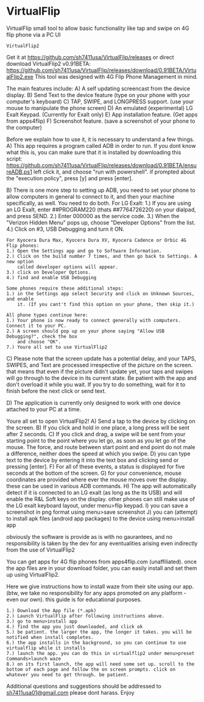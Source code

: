# VirtualFlip
VirtualFlip small tool to allow basic functionality like tap and swipe on 4G flip phone via a PC UI
	
	VirtualFlip2
	
Get it at https://github.com/sh7411usa/VirtualFlip/releases
or direct download VirtualFlip2 v0.91BETA:
https://github.com/sh7411usa/VirtualFlip/releases/download/0.91BETA/VirtualFlip2.exe
This tool was designed with 4G Flip Phone Management in mind.

The main features include:
A)	A self updating screencast from the device display.
B)	Send Text to the device feature (type on your phone with your computer's keyboard)
C)	TAP, SWIPE, and LONGPRESS support. (use your mouse to manipulate the phone screen)
D)	An emulated (experimental) LG Exalt Keypad. (Currently for Exalt only)
E)	App installation feature. (Get apps from apps4flip)
F)	Screenshot feature. (save a screenshot of your phone to the computer)

Before we explain how to use it, it is necessary to understand a few things.
A)	This app requires a program called ADB in order to run. If you dont know what this is,
	you can make sure that it is installed by downloading this script:
	https://github.com/sh7411usa/VirtualFlip/releases/download/0.91BETA/ensureADB.ps1
	left click it, and choose "run with powershell".
	if prompted about the "execution policy", press [y] and press [enter].
	
B)	There is one more step to setting up ADB, you need to set your phone to allow computers
	in general to connect to it, and then your machine specifically, as well. You need to
	do both.
	For LG Exalt:
	1.)	If you are using an LG Exalt, enter ##PROGRAM220 (thats ##7764726220) on your
		dialpad, and press SEND.
	2.)	Enter 000000 as the service code.
	3.) When the "Verizon Hidden Menu" pops up, choose "Developer Options" from the list.
	4.) Click on #3, USB Debugging and turn it ON.
	
	For Kyocera Dura Max, Kyocera Dura XV, Kyocera Cadence or Orbic 4G Flip phones:
	1.)	Open the Settings app and go to Software Information.
	2.) Click on the build number 7 times, and then go back to Settings. A new option
		called developer options will appear.
	3.) click on Developer Options.
	4.)	find and enable USB Debugging
	
	Some phones require these additional steps:
	1.)	in the Settings app select Security and click on Unknown Sources, and enable
		it. (If you cant't find this option on your phone, then skip it.)
		
	All phone types continue here:
	1.) Your phone is now ready to connect generally with computers. Connect it to your PC.
	2.) A screen should pop up on your phone saying "Allow USB Debugging?", check the box
		and choose "OK".
	7.) Youre all set to use VirtualFlip2
	
C)	Please note that the screen update has a potential delay, and your TAPS, SWIPES, and
	Text are processed irrespective of the picture on the screen. that means that even if
	the picture didn't update yet, your taps and swipes will go through to the device in
	its current state. Be patient with the app and don't overload it while you wait. If
	you try to do something, wait for it to finish before the next click or send text.
	
D)	The application is currently only designed to work with one device attached to your
	PC at a time.
	
Youre all set to open VirtualFlip2!
A)	Send a tap to the device by clicking on the screen.
B)	If you click and hold in one place, a long press will be sent after 2 seconds.
C)	If you click and drag, a swipe will be sent from your starting point to the point where
	you let go, as soon as you let go of the mouse. The force, and route between start point
	and end point do not male a difference, neither does the speed at which you swipe.
D)	you can type text to the device by entering it into the text box and clicking send or
	pressing [enter].
F)	For all of these events, a status is displayed for five seconds at the bottom of the
	screen.
G)	for your convenience, mouse coordinates are provided where ever the mouse moves over
	the display. these can be used in various ADB commands.
H)	The app will automatically detect if it is connected to an LG exalt (as long as the its
	USB) and will enable the R&L Soft keys on the display. other phones can still make use
	of the LG exalt keyboard layout, under menu>flip keypad.
I)	you can save a screenshot in png format using menu>save screenshot
J)	you can (attempt) to install apk files (android app packages) to the device using
	menu>install app

obviously the software is provide as is with no gaurantees, and no responsibility is
taken by the dev for any eventualities arising even indirectly from the use of VirtualFlip2

You can get apps for 4G flip phones from apps4flip.com (unaffiliated). once the app files
are in your download folder, you can easily install and set them up using VirtualFlip2.

Here we give instructions how to install waze from their site using our app. (btw, we take
no responsibility for any apps promoted on any platform - even our own). this guide is for
educational purposes.

	1.) Download the App file (*.apk)
	2.) Launch VirtualFlip after following instructions above.
	3.) go to menu>install app
	4.) find the app you just downloaded, and click ok
	5.) be patient. the larger the app, the longer it takes. you will be notified when install completes.
	6.) the app installs in the background, so you can continue to use virtualflip while it installs
	7.) launch the app. you can do this in virtualflip2 under menu>preset Commands>launch waze
	8.) on its first launch, the app will need some set up. scroll to the bottom of each page and follow the on screen prompts. click on whatever you need to get through. be patient.

Additional questions and suggestions should be addressed to sh7411usa01@gmail.com
please dont harass.
Enjoy

